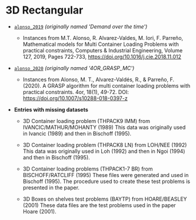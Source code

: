# 3D Rectangular

- [`alonso_2019`](alonso_2019) *(originally named 'Demand over the time')*
    - Instances from M.T. Alonso, R. Alvarez-Valdes, M. Iori, F. Parreño, Mathematical models for Multi Container Loading Problems with practical constraints, Computers & Industrial Engineering, Volume 127, 2019, Pages 722-733, https://doi.org/10.1016/j.cie.2018.11.012

- [`alonso_2020`](alonso_2020) *(originally named '4OR_GRASP_MC')*
    - Instances from Alonso, M. T., Alvarez-Valdés, R., & Parreño, F. (2020). A GRASP algorithm for multi container loading problems with practical constraints. 4or, 18(1), 49-72. DOI: https://doi.org/10.1007/s10288-018-0397-z

- **Entries with missing datasets**
    - 3D Container loading problem (THPACK9 IMM) from IVANCIC/MATHUR/MOHANTY (1989) This data was originally used in Ivancic (1989) and then in Bischoff (1995).

    - 3D Container loading problem (THPACK8 LN) from LOH/NEE (1992) This data was originally used in Loh (1992) and then in Ngoi (1994) and then in Bischoff (1995).

    - 3D Container loading problems (THPACK1-7 BR) from BISCHOFF/RATCLIFF (1995) These files were generated and used in Bischoff (1995). The procedure used to create these test problems is presented in the paper.

    - 3D Boxes on shelves test problems (BAYTP) from HOARE/BEASLEY (2001) These data files are the test problems used in the paper Hoare (2001).